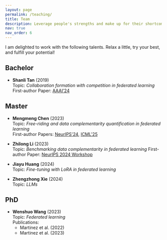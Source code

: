 ```yaml
---
layout: page
permalink: /teaching/
title: Team
description: Leverage people's strengths and make up for their shortcomings
nav: true
nav_order: 6
---
```


I am delighted to work with the following talents. Relax a little, try your best, and fulfill your potential!

## Bachelor
- **Shanli Tan** (2019)  
  Topic: *Collaboration formation with competition in federated learning*  
  First-author Paper: [AAAI'24](https://ojs.aaai.org/index.php/AAAI/article/view/29446)


## Master
- **Mengmeng Chen** (2023)  
  Topic: *Free-riding and data complementarity quantification in federated learning*  
  First-author Papers: [NeurIPS'24](https://ojs.aaai.org/index.php/AAAI/article/view/29446), [ICML'25](https://ojs.aaai.org/index.php/AAAI/article/view/29446)

- **Zhilong Li** (2023)  
  Topic: *Benchmarking data complementarity in federated learning*
  First-author Paper: [NeurIPS 2024 Workshop](https://link.springer.com/chapter/10.1007/978-3-031-82240-7_6)

- **Jiayu Huang** (2024)  
  Topic: *Fine-tuning with LoRA in federated learning*

- **Zhengzhong Xie** (2024)  
  Topic: *LLMs*       

## PhD
- **Wenshuo Wang** (2023)  
  Topic: *Federated learning*  
  Publications:  
    - Martinez et al. (2022)  
    - Martinez et al. (2023)  

